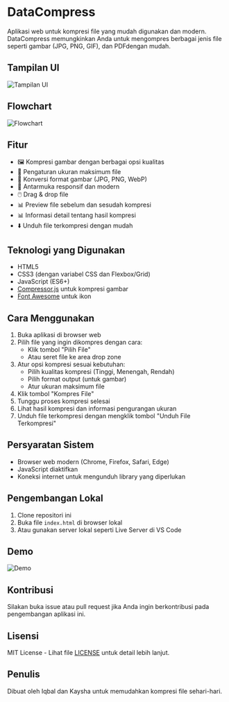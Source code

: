 # DataCompress

Aplikasi web untuk kompresi file yang mudah digunakan dan modern. DataCompress memungkinkan Anda untuk mengompres berbagai jenis file seperti gambar (JPG, PNG, GIF), dan PDFdengan mudah.

## Tampilan UI
![Tampilan UI](images/ui.png)

## Flowchart
![Flowchart](images/ppp.png)

## Fitur

- 🖼️ Kompresi gambar dengan berbagai opsi kualitas
- 🎯 Pengaturan ukuran maksimum file
- 🔄 Konversi format gambar (JPG, PNG, WebP)
- 📱 Antarmuka responsif dan modern
- 🖱️ Drag & drop file
- 📊 Preview file sebelum dan sesudah kompresi
- 📊 Informasi detail tentang hasil kompresi
- ⬇️ Unduh file terkompresi dengan mudah

## Teknologi yang Digunakan

- HTML5
- CSS3 (dengan variabel CSS dan Flexbox/Grid)
- JavaScript (ES6+)
- [Compressor.js](https://github.com/fengyuanchen/compressorjs) untuk kompresi gambar
- [Font Awesome](https://fontawesome.com/) untuk ikon

## Cara Menggunakan

1. Buka aplikasi di browser web
2. Pilih file yang ingin dikompres dengan cara:
   - Klik tombol "Pilih File"
   - Atau seret file ke area drop zone
3. Atur opsi kompresi sesuai kebutuhan:
   - Pilih kualitas kompresi (Tinggi, Menengah, Rendah)
   - Pilih format output (untuk gambar)
   - Atur ukuran maksimum file
4. Klik tombol "Kompres File"
5. Tunggu proses kompresi selesai
6. Lihat hasil kompresi dan informasi pengurangan ukuran
7. Unduh file terkompresi dengan mengklik tombol "Unduh File Terkompresi"

## Persyaratan Sistem

- Browser web modern (Chrome, Firefox, Safari, Edge)
- JavaScript diaktifkan
- Koneksi internet untuk mengunduh library yang diperlukan

## Pengembangan Lokal

1. Clone repositori ini
2. Buka file `index.html` di browser lokal
3. Atau gunakan server lokal seperti Live Server di VS Code

## Demo
![Demo]()

## Kontribusi

Silakan buka issue atau pull request jika Anda ingin berkontribusi pada pengembangan aplikasi ini.

## Lisensi

MIT License - Lihat file [LICENSE](LICENSE) untuk detail lebih lanjut.

## Penulis

Dibuat oleh Iqbal dan Kaysha untuk memudahkan kompresi file sehari-hari. 
